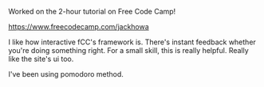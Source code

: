 Worked on the 2-hour tutorial on Free Code Camp! 

https://www.freecodecamp.com/jackhowa 

I like how interactive fCC's framework is. There's instant feedback whether you're doing something right. For a small skill, this is really helpful. Really like the site's ui too. 

I've been using pomodoro method. 